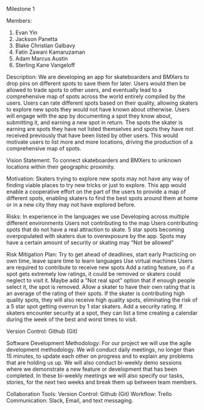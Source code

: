 Milestone 1

Members:
1) Evan Yin
2) Jackson Panetta
3) Blake Christian Galbavy
4) Fatin Zawani Kamaruzaman
5) Adam Marcus Austin
6) Sterling Kane Vangeloff

Description:
	We are developing an app for skateboarders and BMXers to drop pins on different spots to save them for later. Users would then be allowed to trade spots to other users, and eventually lead to a comprehensive map of spots across the world entirely compiled by the users. Users can rate different spots based on their quality, allowing skaters to explore new spots they would not have known about otherwise. Users will engage with the app by documenting a spot they know about, submitting it, and earning a new spot in return. The spots the skater is earning are spots they have not listed themselves and spots they have not received previously that have been listed by other users. This would motivate users to list more and more locations, driving the production of a comprehensive map of spots.

Vision Statement:
	To connect skateboarders and BMXers to unknown locations within their geographic proximity.

Motivation:
	Skaters trying to explore new spots may not have any way of finding viable places to try new tricks or just to explore. This app would enable a cooperative effort on the part of the users to provide a map of different spots, enabling skaters to find the best spots around them at home or in a new city they may not have explored before.

Risks:
	In experience in the languages we use
	Developing across multiple different environments
	Users not contributing to the map
	Users contributing spots that do not have a real attraction to skate.
	5 star spots becoming overpopulated with skaters due to overexposure by the app.
	Spots may have a certain amount of security or skating may “Not be allowed”

Risk Mitigation Plan:
	Try to get ahead of deadlines, start early
	Practicing on own time, leave spare time to learn languages
	Use virtual machines
	Users are required to contribute to receive new spots
	Add a rating feature, so if a spot gets extremely low ratings, it could be removed or skaters could neglect to visit it. Maybe add a “Not real spot” option that if enough people select it, the spot is removed.
	Allow a skater to have their own rating that is an average of the rating of their spots. If the skater is contributing high quality spots, they will also receive high quality spots, eliminating the risk of a 5 star spot getting overrun by 1 star skaters.
	Add a security rating. If skaters encounter security at a spot, they can list a time creating a calendar during the week of the best and worst times to visit.

Version Control:
	Github (Git)

Software Development Methodology:
	For our project we will use the agile development methodology. We will conduct daily meetings, no longer than 15 minutes, to update each other on progress and to explain any problems that are holding us up. We will also conduct bi-weekly demo sessions where we demonstrate a new feature or development that has been completed. In these bi-weekly meetings we will also specify our tasks, stories, for the next two weeks and break them up between team members.

Collaboration Tools:
	Version Control: Github (Git)
	Workflow: Trello
	Communication: Slack, Email, and text messaging.
